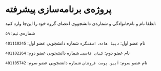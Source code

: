 # پروژه‌ی برنامه‌سازی پیشرفته
لطفا نام و نام‌خانوادگی و شماره‌ی دانشجووی اعضای گروه خود را این‌جا وارد کنید:

شماره‌ی تیم: `۵۹`

نام عضو اول: `دیبا هادی اسفنگره`
شماره دانشجویی عضو اول: `401110245`

نام عضو دوم: `کیان قاسمی`
شماره دانشجویی عضو دوم: `401102264`

نام عضو سوم: `آیین پوست فروشان`
شماره دانشجویی عضو سوم: `401105742`
